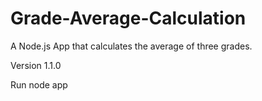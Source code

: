 # Grade-Average-Calculation

A Node.js App that calculates the average of three grades.

Version
1.1.0

Run
node app
